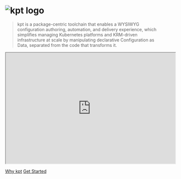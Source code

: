 # ![kpt logo](static/images/logo.png)

> kpt is a package-centric toolchain that 
> enables a WYSIWYG configuration authoring, automation, and delivery experience, 
> which simplifies managing Kubernetes platforms and KRM-driven infrastructure at scale 
> by manipulating declarative Configuration as Data, 
> separated from the code that transforms it.

<iframe id="ytplayer" type="text/html" width="550" height="360"
    src="https://www.youtube.com/embed/L_x7z4CXHDw"> </iframe>


[Why kpt](/guides/rationale.md)
[Get Started](?id=overview)
